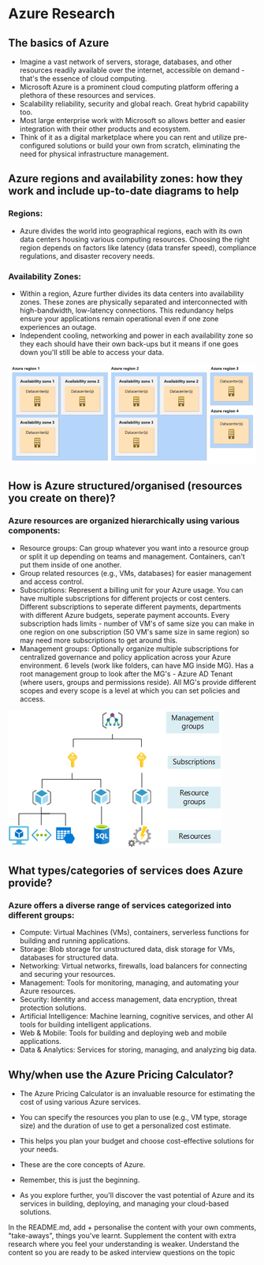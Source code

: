 # Azure Research

## The basics of Azure

- Imagine a vast network of servers, storage, databases, and other resources readily available over the internet, accessible on demand - that's the essence of cloud computing. 
- Microsoft Azure is a prominent cloud computing platform offering a plethora of these resources and services. 
- Scalability reliability, security and global reach. Great hybrid capability too.
- Most large enterprise work with Microsoft so allows better and easier integration with their other products and ecosystem.
- Think of it as a digital marketplace where you can rent and utilize pre-configured solutions or build your own from scratch, eliminating the need for physical infrastructure management.

## Azure regions and availability zones: how they work and include up-to-date diagrams to help

### Regions: 

- Azure divides the world into geographical regions, each with its own data centers housing various computing resources. Choosing the right region depends on factors like latency (data transfer speed), compliance regulations, and disaster recovery needs.

### Availability Zones: 

- Within a region, Azure further divides its data centers into availability zones. These zones are physically separated and interconnected with high-bandwidth, low-latency connections. This redundancy helps ensure your applications remain operational even if one zone experiences an outage.
- Independent cooling, networking and power in each availability zone so they each should have their own back-ups but it means if one goes down you'll still be able to access your data.

![alt text](images/regions-availability-zones.png)

## How is Azure structured/organised (resources you create on there)?

### Azure resources are organized hierarchically using various components:

- Resource groups: Can group whatever you want into a resource group or split it up depending on teams and management. Containers, can't put them inside of one another.
- Group related resources (e.g., VMs, databases) for easier management and access control.
- Subscriptions: Represent a billing unit for your Azure usage. You can have multiple subscriptions for different projects or cost centers. Different subscriptions to seperate different payments, departments with different Azure budgets, seperate payment accounts. Every subscription hads limits - number of VM's of same size you can make in one region on one subscription (50 VM's same size in same region) so may need more subscriptions to get around this.
- Management groups: Optionally organize multiple subscriptions for centralized governance and policy application across your Azure environment. 6 levels (work like folders, can have MG inside MG). Has a root management group to look after the MG's - Azure AD Tenant (where users, groups and permissions reside). All MG's provide different scopes and every scope is a level at which you can set policies and access.

![resource groups](images/resource-structure.png)

## What types/categories of services does Azure provide?

### Azure offers a diverse range of services categorized into different groups:

- Compute: Virtual Machines (VMs), containers, serverless functions for building and running applications.
- Storage: Blob storage for unstructured data, disk storage for VMs, databases for structured data.
- Networking: Virtual networks, firewalls, load balancers for connecting and securing your resources.
- Management: Tools for monitoring, managing, and automating your Azure resources.
- Security: Identity and access management, data encryption, threat protection solutions.
- Artificial Intelligence: Machine learning, cognitive services, and other AI tools for building intelligent applications.
- Web & Mobile: Tools for building and deploying web and mobile applications.
- Data & Analytics: Services for storing, managing, and analyzing big data.

## Why/when use the Azure Pricing Calculator?

- The Azure Pricing Calculator is an invaluable resource for estimating the cost of using various Azure services. 
- You can specify the resources you plan to use (e.g., VM type, storage size) and the duration of use to get a personalized cost estimate. 
- This helps you plan your budget and choose cost-effective solutions for your needs.

- These are the core concepts of Azure. 
- Remember, this is just the beginning. 
- As you explore further, you'll discover the vast potential of Azure and its services in building, deploying, and managing your cloud-based solutions.

In the README.md, add + personalise the content with your own comments, "take-aways", things you've learnt. Supplement the content with extra research where you feel your understanding is weaker.
Understand the content so you are ready to be asked interview questions on the topic
